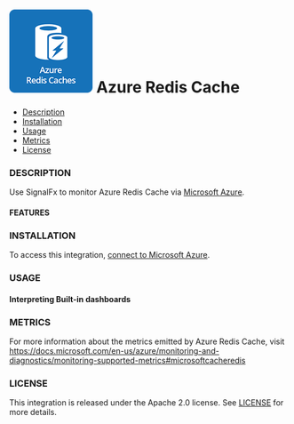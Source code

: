 # ![](./img/integrations_azurerediscaches.png) Azure Redis Cache

- [Description](#description)
- [Installation](#installation)
- [Usage](#usage)
- [Metrics](#metrics)
- [License](#license)

### DESCRIPTION

Use SignalFx to monitor Azure Redis Cache via [Microsoft Azure](https://github.com/signalfx/integrations/tree/master/azure)[](sfx_link:azure).

#### FEATURES

### INSTALLATION

To access this integration, [connect to Microsoft Azure](https://github.com/signalfx/integrations/tree/master/azure)[](sfx_link:azure).

### USAGE

#### Interpreting Built-in dashboards




### METRICS

For more information about the metrics emitted by Azure Redis Cache, visit https://docs.microsoft.com/en-us/azure/monitoring-and-diagnostics/monitoring-supported-metrics#microsoftcacheredis

### LICENSE

This integration is released under the Apache 2.0 license. See [LICENSE](./LICENSE) for more details.
